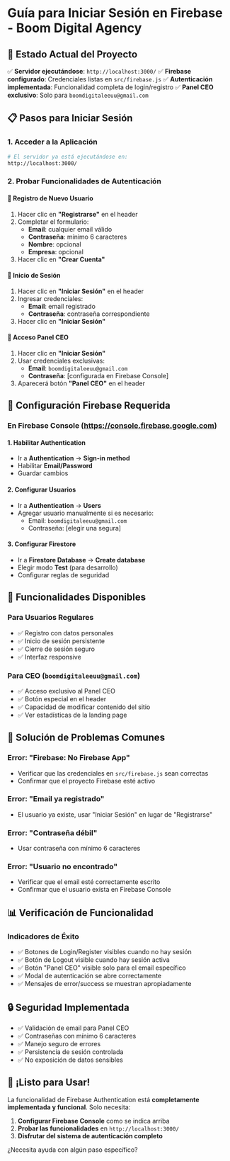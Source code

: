 # Guía para Iniciar Sesión en Firebase - Boom Digital Agency

## 🚀 Estado Actual del Proyecto

✅ **Servidor ejecutándose**: `http://localhost:3000/`
✅ **Firebase configurado**: Credenciales listas en `src/firebase.js`
✅ **Autenticación implementada**: Funcionalidad completa de login/registro
✅ **Panel CEO exclusivo**: Solo para `boomdigitaleeuu@gmail.com`

## 📋 Pasos para Iniciar Sesión

### 1. Acceder a la Aplicación
```bash
# El servidor ya está ejecutándose en:
http://localhost:3000/
```

### 2. Probar Funcionalidades de Autenticación

#### 🔐 Registro de Nuevo Usuario
1. Hacer clic en **"Registrarse"** en el header
2. Completar el formulario:
   - **Email**: cualquier email válido
   - **Contraseña**: mínimo 6 caracteres
   - **Nombre**: opcional
   - **Empresa**: opcional
3. Hacer clic en **"Crear Cuenta"**

#### 🔑 Inicio de Sesión
1. Hacer clic en **"Iniciar Sesión"** en el header
2. Ingresar credenciales:
   - **Email**: email registrado
   - **Contraseña**: contraseña correspondiente
3. Hacer clic en **"Iniciar Sesión"**

#### 👑 Acceso Panel CEO
1. Hacer clic en **"Iniciar Sesión"**
2. Usar credenciales exclusivas:
   - **Email**: `boomdigitaleeuu@gmail.com`
   - **Contraseña**: [configurada en Firebase Console]
3. Aparecerá botón **"Panel CEO"** en el header

## 🔧 Configuración Firebase Requerida

### En Firebase Console (https://console.firebase.google.com)

#### 1. Habilitar Authentication
- Ir a **Authentication** → **Sign-in method**
- Habilitar **Email/Password**
- Guardar cambios

#### 2. Configurar Usuarios
- Ir a **Authentication** → **Users**
- Agregar usuario manualmente si es necesario:
  - Email: `boomdigitaleeuu@gmail.com`
  - Contraseña: [elegir una segura]

#### 3. Configurar Firestore
- Ir a **Firestore Database** → **Create database**
- Elegir modo **Test** (para desarrollo)
- Configurar reglas de seguridad

## 🎯 Funcionalidades Disponibles

### Para Usuarios Regulares
- ✅ Registro con datos personales
- ✅ Inicio de sesión persistente
- ✅ Cierre de sesión seguro
- ✅ Interfaz responsive

### Para CEO (`boomdigitaleeuu@gmail.com`)
- ✅ Acceso exclusivo al Panel CEO
- ✅ Botón especial en el header
- ✅ Capacidad de modificar contenido del sitio
- ✅ Ver estadísticas de la landing page

## 🐛 Solución de Problemas Comunes

### Error: "Firebase: No Firebase App"
- Verificar que las credenciales en `src/firebase.js` sean correctas
- Confirmar que el proyecto Firebase esté activo

### Error: "Email ya registrado"
- El usuario ya existe, usar "Iniciar Sesión" en lugar de "Registrarse"

### Error: "Contraseña débil"
- Usar contraseña con mínimo 6 caracteres

### Error: "Usuario no encontrado"
- Verificar que el email esté correctamente escrito
- Confirmar que el usuario exista en Firebase Console

## 📊 Verificación de Funcionalidad

### Indicadores de Éxito
- ✅ Botones de Login/Register visibles cuando no hay sesión
- ✅ Botón de Logout visible cuando hay sesión activa
- ✅ Botón "Panel CEO" visible solo para el email específico
- ✅ Modal de autenticación se abre correctamente
- ✅ Mensajes de error/success se muestran apropiadamente

## 🔒 Seguridad Implementada

- ✅ Validación de email para Panel CEO
- ✅ Contraseñas con mínimo 6 caracteres
- ✅ Manejo seguro de errores
- ✅ Persistencia de sesión controlada
- ✅ No exposición de datos sensibles

## 🎉 ¡Listo para Usar!

La funcionalidad de Firebase Authentication está **completamente implementada y funcional**. Solo necesita:

1. **Configurar Firebase Console** como se indica arriba
2. **Probar las funcionalidades** en `http://localhost:3000/`
3. **Disfrutar del sistema de autenticación completo**

¿Necesita ayuda con algún paso específico?
